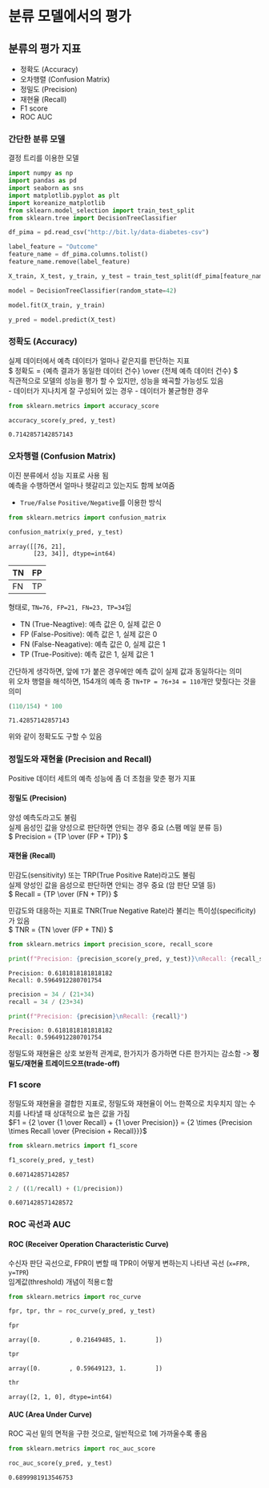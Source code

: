 # 분류 모델에서의 평가
## 분류의 평가 지표
- 정확도 (Accuracy)
- 오차행렬 (Confusion Matrix)
- 정밀도 (Precision)
- 재현율 (Recall)
- F1 score
- ROC AUC

### 간단한 분류 모델
결정 트리를 이용한 모델


```python
import numpy as np
import pandas as pd
import seaborn as sns
import matplotlib.pyplot as plt
import koreanize_matplotlib
from sklearn.model_selection import train_test_split
from sklearn.tree import DecisionTreeClassifier
```


```python
df_pima = pd.read_csv("http://bit.ly/data-diabetes-csv")

label_feature = "Outcome"
feature_name = df_pima.columns.tolist()
feature_name.remove(label_feature)

X_train, X_test, y_train, y_test = train_test_split(df_pima[feature_name], df_pima[label_feature], test_size=0.2, shuffle=False, random_state=42)

model = DecisionTreeClassifier(random_state=42)

model.fit(X_train, y_train)

y_pred = model.predict(X_test)
```

### 정확도 (Accuracy)
실제 데이터에서 예측 데이터가 얼마나 같은지를 판단하는 지표  
$ 정확도 = {예측 결과가 동일한 데이터 건수} \over {전체 예측 데이터 건수} $  
직관적으로 모델의 성능을 평가 할 수 있지만, 성능을 왜곡할 가능성도 있음  
    - 데이터가 지나치게 잘 구성되어 있는 경우
    - 데이터가 불균형한 경우



```python
from sklearn.metrics import accuracy_score

accuracy_score(y_pred, y_test)
```




    0.7142857142857143



### 오차행렬 (Confusion Matrix)
이진 분류에서 성능 지표로 사용 됨  
예측을 수행하면서 얼마나 헷갈리고 있는지도 함께 보여줌  
- `True/False` `Positive/Negative`를 이용한 방식


```python
from sklearn.metrics import confusion_matrix

confusion_matrix(y_pred, y_test)
```




    array([[76, 21],
           [23, 34]], dtype=int64)



| TN | FP |
| --- | --- |
| FN | TP |

형태로, `TN=76, FP=21, FN=23, TP=34`임  
- TN (True-Neagtive): 예측 값은 0, 실제 값은 0
- FP (False-Positive): 예측 값은 1, 실제 값은 0
- FN (False-Neagative): 예측 값은 0, 실제 값은 1
- TP (True-Positive): 예측 값은 1, 실제 값은 1

간단하게 생각하면, 앞에 `T`가 붙은 경우에만 예측 값이 실제 값과 동일하다는 의미  
위 오차 행렬을 해석하면, 154개의 예측 중 `TN+TP = 76+34 = 110`개만 맞췄다는 것을 의미


```python
(110/154) * 100
```




    71.42857142857143



위와 같이 정확도도 구할 수 있음

### 정밀도와 재현율 (Precision and Recall)
Positive 데이터 세트의 예측 성능에 좀 더 초첨을 맞춘 평가 지표  
#### 정밀도 (Precision)
양성 예측도라고도 불림  
실제 음성인 값을 양성으로 판단하면 안되는 경우 중요 (스팸 메일 분류 등)  
$ Precision = {TP \over (FP + TP)} $

#### 재현율 (Recall)
민감도(sensitivity) 또는 TRP(True Positive Rate)라고도 불림  
실제 양성인 값을 음성으로 판단하면 안되는 경우 중요 (암 판단 모델 등)  
$ Recall = {TP \over (FN + TP)} $  

민감도와 대응하는 지표로 TNR(True Negative Rate)라 불리는 특이성(specificity)가 있음  
$ TNR = {TN \over (FP + TN)} $


```python
from sklearn.metrics import precision_score, recall_score

print(f"Precision: {precision_score(y_pred, y_test)}\nRecall: {recall_score(y_pred, y_test)}")
```

    Precision: 0.6181818181818182
    Recall: 0.5964912280701754
    


```python
precision = 34 / (21+34)
recall = 34 / (23+34)

print(f"Precision: {precision}\nRecall: {recall}")
```

    Precision: 0.6181818181818182
    Recall: 0.5964912280701754
    

정밀도와 재현율은 상호 보완적 관계로, 한가지가 증가하면 다른 한가지는 감소함 -> **정밀도/재현율 트레이드오프(trade-off)**

### F1 score
정밀도와 재현율을 결합한 지표로, 정밀도와 재현율이 어느 한쪽으로 치우치지 않는 수치를 나타낼 때 상대적으로 높은 값을 가짐  
$F1 = {2 \over {1 \over Recall} + {1 \over Precision}} = {2 \times {Precision \times Recall \over {Precision + Recall}}}$


```python
from sklearn.metrics import f1_score

f1_score(y_pred, y_test)
```




    0.607142857142857




```python
2 / ((1/recall) + (1/precision))
```




    0.6071428571428572



### ROC 곡선과 AUC
#### ROC (Receiver Operation Characteristic Curve)
수신자 판단 곡선으로, FPR이 변할 때 TPR이 어떻게 변하는지 나타낸 곡선 (`x=FPR, y=TPR`)  
임계값(threshold) 개념이 적용ㄷ함


```python
from sklearn.metrics import roc_curve

fpr, tpr, thr = roc_curve(y_pred, y_test)
```


```python
fpr
```




    array([0.        , 0.21649485, 1.        ])




```python
tpr
```




    array([0.        , 0.59649123, 1.        ])




```python
thr
```




    array([2, 1, 0], dtype=int64)



#### AUC (Area Under Curve)
ROC 곡선 밑의 면적을 구한 것으로, 일반적으로 1에 가까울수록 좋음


```python
from sklearn.metrics import roc_auc_score

roc_auc_score(y_pred, y_test)
```




    0.6899981913546753


